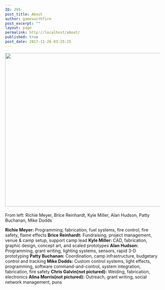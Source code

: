 ```yaml
---
ID: 295
post_title: About
author: gameswithfire
post_excerpt: ""
layout: page
permalink: http://localhost/about/
published: true
post_date: 2017-11-26 03:25:25
---
```

<img class="alignleft size-full wp-image-414" src="http://localhost/wp-content/uploads/2017/12/HellaScopeFP08-e1513903590250.jpg" alt="" width="800" height="500" style= "margin:0px 0px 5px;"/><p class="about_potluck">From left: Richie Meyer, Brice Reinhardt, Kyle Miller, Alan Hudson, Patty Buchanan, Mike Dodds</p>
<p class="potluck_skills"><strong>Richie Meyer:</strong> Programming, fabrication, fuel systems, fire control, fire safety, flame effects
<strong>Brice Reinhardt:</strong> Fundraising,  project management, venue & camp setup, support camp lead
<strong>Kyle Miller: </strong>CAD, fabrication, graphic design, concept art, and scaled prototypes
<strong>Alan Hudson:</strong> Programming, grant writing, lighting systems, sensors, rapid 3-D prototyping
<strong>Patty Buchanan:</strong> Coordination, camp infrastructure, budgetary control and tracking
<strong>Mike Dodds:</strong> Custom control systems, light effects, programming, software command-and-control, system integration, fabrication, fire safety
<strong>Chris Galvin(not pictured):</strong> Welding, fabrication, electronics
<strong>Alina Morris(not pictured):</strong> Outreach, grant writing, social network management, puns</p>